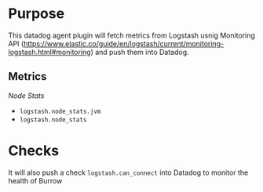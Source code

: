 Purpose
=======

This datadog agent plugin will fetch metrics from Logstash usnig Monitoring API (https://www.elastic.co/guide/en/logstash/current/monitoring-logstash.html#monitoring) and push them into Datadog.

Metrics
-------

*Node Stats*
* `logstash.node_stats.jvm`
* `logstash.node_stats`

Checks
======

It will also push a check `logstash.can_connect` into Datadog to monitor the health of Burrow